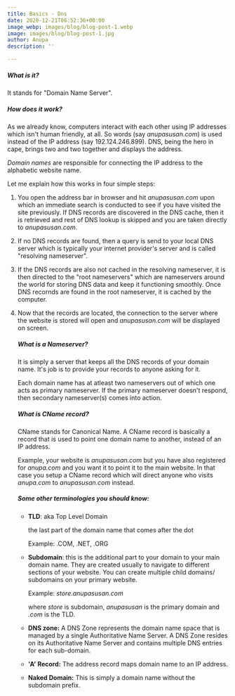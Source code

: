 ```yaml
---
title: Basics - Dns
date: 2020-12-21T06:52:36+00:00
image_webp: images/blog/blog-post-1.webp
image: images/blog/blog-post-1.jpg
author: Anupa
description: ''

---
```

##### **What is it?**

It stands for "Domain Name Server".

#####  **How does it work?**

As we already know, computers interact with each other using IP addresses which isn't human friendly, at all. So words (say _anupasusan.com_) is used instead of the IP address (say 192.124.246.899). DNS, being the hero in cape, brings two and two together and displays the address. 

_Domain names_ are responsible for connecting the IP address to the alphabetic website name.

Let me explain how this works in four simple steps:

1. You open the address bar in browser and hit _anupasusan.com_ upon which an immediate search is conducted to see if you have visited the site previously. If DNS records are discovered in the DNS cache, then it is retrieved and rest of DNS lookup is skipped and you are taken directly to _anupasusan.com_.
2. If no DNS records are found, then a query is send to your local DNS server which is typically your internet provider's server and is called "resolving nameserver".
3. If the DNS records are also not cached in the resolving nameserver, it is then directed to the "root nameservers" which are nameservers around the world for storing DNS data and keep it functioning smoothly. Once DNS recornds are found in the root nameserver, it is cached by the computer.
4. Now that the records are located, the connection to the server where the website is stored will open and _anupasusan.com_ will be displayed on screen.

   ##### What is a Nameserver?

   It is simply a server that keeps all the DNS records of your domain name. It's job is to provide your records to anyone asking for it. 

   Each domain name has at atleast two nameservers out of which one acts as primary nameserver. If the primary nameserver doesn't respond, then secondary nameserver(s) comes into action.

   ##### What is CName record?

   CName stands for Canonical Name. A CName record is basically a record that is used to point one domain name to another, instead of an IP address. 

   Example, your website is _anupasusan.com_ but you have also registered for _anupa.com_ and you want it to point it to the main website. In that case you setup a CName record which will direct anyone who visits _anupa.com_ to _anupasusan.com_ instead.

   ##### Some other terminologies you should know:
   * **TLD**: aka Top Level Domain

     the last part of the domain name that comes after the dot

     Example: .COM, .NET, .ORG
   * **Subdomain**: this is the additional part to your domain to your main domain name. They are created usually to navigate to different sections of your website. You can create multiple child domains/ subdomains on your primary website.

     Example: _store.anupasusan.com_

     where _store_ is subdomain, _anupasusan_  is the primary domain and _.com_ is the TLD.
   * **DNS zone:** A DNS Zone represents the domain name space that is managed by a single Authoritative Name Server. A DNS Zone resides on its Authoritative Name Server and contains multiple DNS entries for each sub-domain.
   * **'A' Record:** The address record maps domain name to an IP address.
   * **Naked Domain:** This is simply a domain name without the subdomain prefix.
